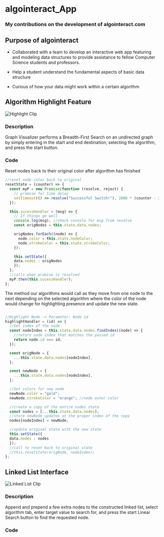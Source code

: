 # algointeract_App

### My contributions on the development of algointeract.com

## Purpose of algointeract

- Collaborated with a team to develop an interactive web app featuring and modeling data structures to provide assistance to fellow Computer Science students and professors. 

- Help a student understand the fundamental aspects of basic data structure

- Curious of how your data might work within a certain algorithm

## Algorithm Highlight Feature 

![Highlight Clip](clips/algo_clip.gif)

### Description

Graph Visualizer performs a Breadth-First Search on an undirected graph by simply entering in the start and end destination, selecting the algorithm, and press the start button.  

### Code

Reset nodes back to their original color after algorithm has finished

```javascript
//reset node color back to original
resetState = (counter) => {
  const myP = new Promise(function (resolve, reject) {
    // promise for time delay
    setTimeout(() => resolve("Successful Switch!"), 2000 * (counter - 2));
  });

  this.sucessHandler = (msg) => {
    // If things go well
    console.log(msg); //check console for msg from resolve
    const origNodes = this.state.data.nodes;

    origNodes.forEach((node) => {
      node.color = this.state.nodeColor;
      node.strokeColor = this.state.strokeColor;
    });

    this.setState({
    data.nodes : origNodes
    });
  };
  //calls when promise is resolved
  myP.then(this.sucessHandler);
};
```

The method our algorithms would call as they move from one node to the next depending on the selected algorithm where the color of the node would change for highlighting presence and update the new state.

```javascript

//Highlight Node -> Parameter: Node id
highlightHandler = (id) => {
  //Get index of the node
  const nodeIndex = this.state.data.nodes.findIndex((node) => {
    //return node index that matches the passed id
    return node.id === id;
  });

  const origNode = {
    ...this.state.data.nodes[nodeIndex],
  };

  const newNode = {
    ...this.state.data.nodes[nodeIndex],
  };

  //Set colors for new node
  newNode.color = "gold";
  newNode.strokeColor = "orange"; //node outer color

  //create a copy of the entire nodes state
  const nodes = [...this.state.data.nodes];
  //store newNode updates at the proper index of the copy
  nodes[nodeIndex] = newNode;

  //update original state with the new state
  this.setState({
  data.nodes : nodes
  });
  //call to reset back to original state
  //this.resetState(origNode, nodeIndex);
};
```

## Linked List Interface 

![Linked List Clip](clips/linkedlist.gif)

### Description 

Append and prepend a few extra nodes to the constructed linked list, select algorithm tab, enter target value to search for, and press the start Linear Search button to find the requested node.  

### Code 
